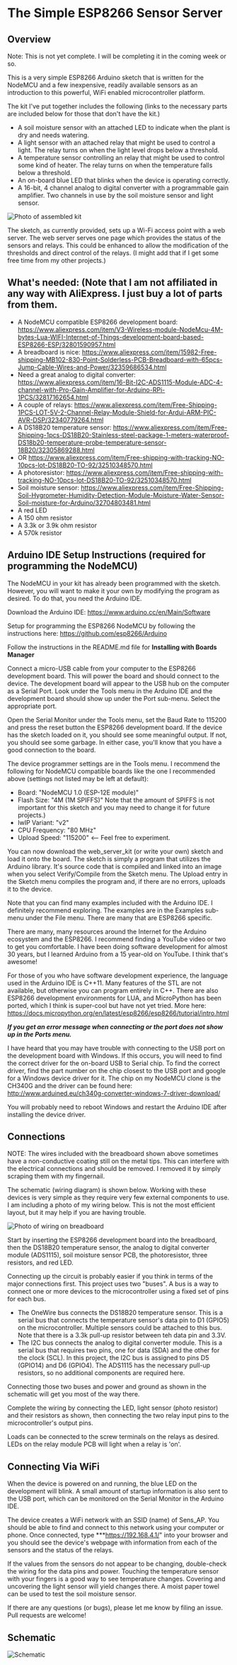 # The Simple ESP8266 Sensor Server

## Overview
Note: This is not yet complete.  I will be completing it in the coming week or so.

This is a very simple ESP8266 Arduino sketch that is written for the NodeMCU
and a few inexpensive, readily available sensors as an introduction to this
powerful, WiFi enabled microcontroller platform.

The kit I've put together includes the following (links to the necessary parts are included below
for those that don't have the kit.)
* A soil moisture sensor with an attached LED to indicate when the plant is dry and needs watering.
* A light sensor with an attached relay that might be used to control a light.  The relay turns on
when the light level drops below a threshold.
* A temperature sensor controlling an relay that might be used to control some kind of heater.  The
relay turns on when the temperature falls below a threshold.
* An on-board blue LED that blinks when the device is operating correctly.
* A 16-bit, 4 channel analog to digital converter with a programmable gain amplifier.  Two channels in use by the soil moisture sensor
and light sensor.

![Photo of assembled kit](images/Sensor_Kit.png)

The sketch, as currently provided, sets up a Wi-Fi access point with a web server.  The web server
serves one page which provides the status of the sensors and relays.  This could be enhanced
to allow the modification of the thresholds and direct control of the relays.  (I might add that
if I get some free time from my other projects.)

## What's needed:  (Note that I am not affiliated in any way with AliExpress.  I just buy a lot of parts from them.
* A NodeMCU compatible ESP8266 development board: https://www.aliexpress.com/item/V3-Wireless-module-NodeMcu-4M-bytes-Lua-WIFI-Internet-of-Things-development-board-based-ESP8266-ESP/32801590957.html
* A breadboard is nice:  https://www.aliexpress.com/item/15982-Free-shipping-MB102-830-Point-Solderless-PCB-Breadboard-with-65pcs-Jump-Cable-Wires-and-Power/32359686534.html
* Need a great analog to digital converter: https://www.aliexpress.com/item/16-Bit-I2C-ADS1115-Module-ADC-4-channel-with-Pro-Gain-Amplifier-for-Arduino-RPi-1PCS/32817162654.html
* A couple of relays: https://www.aliexpress.com/item/Free-Shipping-1PCS-LOT-5V-2-Channel-Relay-Module-Shield-for-Ardui-ARM-PIC-AVR-DSP/32340779264.html
* A DS18B20 temperature sensor: https://www.aliexpress.com/item/Free-Shipping-1pcs-DS18B20-Stainless-steel-package-1-meters-waterproof-DS18b20-temperature-probe-temperature-sensor-18B20/32305869288.html
* OR https://www.aliexpress.com/item/Free-shipping-with-tracking-NO-10pcs-lot-DS18B20-TO-92/32510348570.html
* A photoresistor: https://www.aliexpress.com/item/Free-shipping-with-tracking-NO-10pcs-lot-DS18B20-TO-92/32510348570.html
* Soil moisture sensor: https://www.aliexpress.com/item/Free-Shipping-Soil-Hygrometer-Humidity-Detection-Module-Moisture-Water-Sensor-Soil-moisture-for-Arduino/32704803481.html
* A red LED
* A 150 ohm resistor
* A 3.3k or 3.9k ohm resistor
* A 570k resistor

## Arduino IDE Setup Instructions (required for programming the NodeMCU)

The NodeMCU in your kit has already been programmed with the sketch.  However, you will
want to make it your own by modifying the program as desired.  To do that, you need
the Arduino IDE.  

Download the Arduino IDE: https://www.arduino.cc/en/Main/Software

Setup for programming the ESP8266 NodeMCU by following the instructions here:
https://github.com/esp8266/Arduino

Follow the instructions in the README.md file for **Installing with Boards Manager**

Connect a micro-USB cable from your computer to the ESP8266 development board.  This will
power the board and should connect to the device.  The development board will appear to the
USB hub on the computer as a Serial Port.  Look under the Tools menu in the Arduino IDE and the
development board should show up under the Port sub-menu.  Select the appropriate port.

Open the Serial Monitor under the Tools menu, set the Baud Rate to 115200 and press the reset
button the ESP8266 development board.  If the device has the sketch loaded on it, you should
see some meaningful output.  If not, you should see some garbage.  In either case, you'll
know that you have a good connection to the board.

The device programmer settings are in the Tools menu.  I recommend the following for NodeMCU
compatible boards like the one I recommended above (settings not listed may be left at default):
* Board: "NodeMCU 1.0 (ESP-12E module)"
* Flash Size: "4M (1M SPIFFS)"  Note that the amount of SPIFFS is not important for this sketch
     and you may need to change it for future projects.)
* lwIP Variant: "v2"
* CPU Frequency: "80 MHz"
* Upload Speed: "115200" <-- Feel free to experiment.

You can now download the web_server_kit (or write your own) sketch and load it onto the board.  The sketch is simply
a program that utilizes the Arduino library.  It's source code that is compiled and linked into an image
when you select Verify/Compile from the Sketch menu.  The Upload entry in the Sketch menu compiles
the program and, if there are no errors, uploads it to the device.

Note that you can find many examples included with the Arduino IDE.  I definitely recommend exploring.
The examples are in the Examples sub-menu under the File menu.  There are many that are ESP8266
specific.

There are many, many resources around the Internet for the Arduino ecosystem and the ESP8266.  I
recommend finding a YouTube video or two to get you comfortable.  I have been doing software
development for almost 30 years, but I learned Arduino from a 15 year-old on YouTube.  I think
that's awesome!

For those of you who have software development experience, the language used in the Arduino IDE is
C++11.  Many features of the STL are not available, but otherwise you can program entirely in
C++.  There are also ESP8266 development environments for LUA, and MicroPython has been ported,
which I think is super-cool but have not yet tried.  More here: https://docs.micropython.org/en/latest/esp8266/esp8266/tutorial/intro.html

***If you get an error message when connecting or the port does not show up in the Ports menu.***

I have heard that you may have trouble with
connecting to the USB port on the development board with Windows.  If this occurs, you will need to
find the correct driver for the on-board USB to Serial chip.  To find the correct driver,
find the part number on the chip closest to the USB port and google for a Windows device
driver for it.  The chip on my NodeMCU clone is the CH340G and the driver can be found here:
http://www.arduined.eu/ch340g-converter-windows-7-driver-download/

You will probably need to reboot Windows and restart the Arduino IDE after installing the device
driver.

## Connections

NOTE:  The wires included with the breadboard shown above sometimes have a non-conductive coating
still on the metal tips.  This can interfere with the electrical connections and should be removed.
I removed it by simply scraping them with my fingernail.

The schematic (wiring diagram) is shown below.  Working with these devices is
very simple as they require very few external components to use.  I am including a photo of my
wiring below.  This is not the most efficient layout, but it may help if you are having trouble.

![Photo of wiring on breadboard](images/top-down-view.png)

Start by inserting the ESP8266 development board into the breadboard, then the DS18B20 temperature sensor,
the analog to digital converter module (ADS1115), soil moisture sensor PCB, the photoresistor, three resistors, and red LED.

Connecting up the circuit is probably easier if you think in terms of the major connections first.
This project uses two "buses".  A bus is a way to connect one or more devices to the microcontroller
using a fixed set of pins for each bus.

* The OneWire bus connects the DS18B20 temperature sensor.  This is a serial bus that connects
the temperature sensor's data pin to D1 (GPIO5) on the microcontroller.  Multiple sensors could be attached to this bus. Note that there is a 3.3k pull-up resistor between teh data pin and 3.3V.
* The I2C bus connects the analog to digital converter module.  This is a serial bus that requires
two pins, one for data (SDA) and the other for the clock (SCL).  In this project, the I2C bus is assigned to
pins D5 (GPIO14) and D6 (GPIO4).  The ADS1115 has the necessary pull-up resistors, so no additional
components are required here.

Connecting those two buses and power and ground as shown in the schematic will get you most of the
way there.

Complete the wiring by connecting the LED, light sensor (photo resistor) and their resistors as shown,
then connecting the two relay input pins to the microcontroller's output pins.

Loads can be connected to the screw terminals on the relays as desired.  LEDs on the relay module PCB
will light when a relay is 'on'.

## Connecting Via WiFi

When the device is powered on and running, the blue LED on the development will blink.  A small amount
of startup information is also sent to the USB port, which can be monitored on the Serial Monitor in
the Arduino IDE.

The device creates a WiFi network with an SSID (name) of Sens_AP.  You should be able to find and connect to this network
using your computer or phone.  Once connected, type ***https://192.168.4.1/" into your browser and you 
should see the device's webpage with information from each of the sensors and the status of the relays.

If the values from the sensors do not appear to be changing, double-check the wiring for the data pins
and power.  Touching the temperature sensor with your fingers is a good way to see temperature changes.
Covering and uncovering the light sensor will yield changes there.  A moist paper towel can be used to
test the soil moisture sensor.

If there are any questions (or bugs), please let me know by filing an issue.  Pull requests are welcome!

## Schematic

![Schematic](schematic.png)

